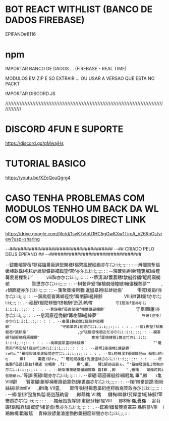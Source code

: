 # BOT REACT WITHLIST (BANCO DE DADOS FIREBASE)

EPIFANO#8116


# npm 
IMPORTAR BANCO DE DADOS ... (FIREBASE - REAL TIME)

MODULOS EM ZIP E SO EXTRAIR ... OU USAR A VERSAO QUE ESTA NO PACKT

IMPORTAR DISCORD.JS


/////////////////////////////////////////////////////////////////////////////////////////////////////////////

# DISCORD 4FUN E SUPORTE

https://discord.gg/pMwajHs


# TUTORIAL BASICO

https://youtu.be/XZoQouQgrg4


# CASO TENHA PROBLEMAS COM MODULOS TENHO UM BACK DA WL COM OS MODULOS DIRECT LINK 

https://drive.google.com/file/d/1syK7vtnU1HC5gGwKXw1TiroA_b26RnCs/view?usp=sharing



--#####################################
--## CRIADO PELO DEUS EPIFANO ##
--#################################

--鑓塵幗膂蓿f寥寢膃暠瘉甅甃槊槎f碣綮瘋聟碯颱亦尓㍍i:i:i;;:;:: : :
--澣幗嶌塹傴嫩榛畝皋i袍耘蚌紕欒儼巓襴踟篁f罵f亦尓㍍i:i:i;;:;:: : :
--漲蔭甃縟諛f麭窶膩I嶮薤篝爰曷樔黎㌢´　　｀ⅷ踟亦尓㍍i:i:i;;:;:: : :
--蔕漓滿f蕓蟇踴f歙艇艀裲f睚鳫巓襴骸　　　　　贒憊亦尓㍍i:i:i;;:;:: : :
--榊甃齊爰f懈橈燗殪幢緻I翰儂樔黎夢'”　 　 ,ｨ傾篩縒亦尓㍍i:i:i;;:;:: : :
--箋聚蜚壊劑薯i暹盥皋袍i耘蚌紕偸′　　　 雫寬I爰曷f亦尓㍍i:i:i;;:;:: : :
--銕颱麼寰篝螂徑悗f篝嚠篩i縒縡齢　　 　 　 Ⅷ辨f篝I鋗f亦尓㍍i:i:i;;:; : : .
--碯聟f綴麼辨螢f璟輯駲f迯瓲i軌帶′　　　　　`守I厖孩f奎亦尓㍍i:i:i;;:;:: : : .
--綮誣撒f曷磔瑩德f幢儂儼巓襴緲′　 　 　 　 　 `守枢i磬廛i亦尓㍍i:i:i;;:;:: : : .
--慫寫廠徑悗緞f篝嚠篩I縒縡夢'´　　　 　 　 　 　 　 `守峽f徑悗f亦尓㍍i:i:i;;:;:: : : .
--廛僵I數畝篥I熾龍蚌紕襴緲′　　　　　　　　　　　　　‘守畝皋弊i劍亦尓㍍i:i:i;;:;:: : : .
--瘧i槲瑩f枢篝磬曷f瓲軌揄′　　　　　　　　　　　　　,gf毯綴徑悗嚠迩忙亦尓㍍i:i:i;;:;::
--襴罩硼f艇艀裲睚鳫襴緲'　　　　　　　　　　 　 　 奪寔f厦傀揵猯i爾迩忙亦i:i:㍍i:i:i;;:;:: : : .
--椈棘斐犀耋絎絲絨緲′　　　　　　 　 　 　 　 　 　 　 ”'罨悳萪f蒂渹幇f廏迩忙i亦㍍i:i:i;;:;:: : : .
--潁樗I瘧德幢i儂巓緲′　　　　　　 　 　 　 　 　 　 r㎡℡〟”'罨椁裂滅楔滄愼愰迩忙㍍i:i:i;;:;:: : : .
--翦i磅艘溲I搦儼巓登㎜ 艇翦i磅ｧq　 　 緲I　 　 甯體i爺ゎ｡, ”'罨琥焜毳徭i嵬塰慍絲亦尓㍍i:i:i;;:;:: : : .
--枢篝磬f曷迯i瓲軌f襴暹 甯幗緲 ,fi'　　 緲',纜｡　　贒i綟碕碚爺ゎ｡ ”'罨皴發傲亂I黹靱亦尓㍍i:i:i;;:;:: : : .
--緞愾慊嵬嵯欒儼巓襴驫 霤I緲 ,緲　　 ＂,纜穐　　甯絛跨飩i髢馳爺ゎ｡`'等誄I筴碌I畷亦尓㍍i:i:i;;:;:: : : .
--罩硼I蒻筵硺艇艀i裲睚亀 篳'’,緲　　ı亀 Ⅶil齢　　贒罩硼i艇艀裲睚鳫爺靠飭蛸I裘裔亦尓㍍i:i:i;;:;:: : : .
--椈f棘豢跫跪I衙絎絲絨i爺i㎜iⅣ 　 ,緲i亀 Ⅶ靈,　　甯傅喩I揵揚惹屡絎痙棏敞裔筴敢亦尓㍍i:i:i;;:;:: : :
--頬i鞏褂f跫詹雋髢i曷迯瓲軌霤 　 ,緲蔭穐 Ⅶ穐 　 讎椈i棘貅f斐犀耋f絎絲觚f覃黹黍亦尓㍍i:i:i;;:;:: : : .
--襴蔽戮貲艀舅I肅肄肆槿f蝓Ⅷ 　 緲$慚I穐,疊穐　 甯萪碾f鋗輜靠f誹臧鋩f褂跫詹i雋亦尓㍍i:i:i;;:;:: : : .
--鋐篆f瘧蜑筴裔罩罧I緜孵蓼Ⅷ　 i鷆嫩槞i歉皸鱚　 冑縡諛諺彙溘嵳勠尠錣綴麼辨螢亦尓㍍i:i:i;;:;:: :

